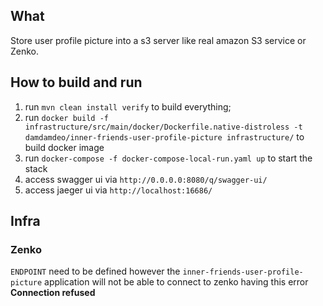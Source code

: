 ## What

Store user profile picture into a s3 server like real amazon S3 service or Zenko.

## How to build and run

1. run `mvn clean install verify` to build everything;
1. run `docker build -f infrastructure/src/main/docker/Dockerfile.native-distroless -t damdamdeo/inner-friends-user-profile-picture infrastructure/` to build docker image
1. run `docker-compose -f docker-compose-local-run.yaml up` to start the stack
1. access swagger ui via `http://0.0.0.0:8080/q/swagger-ui/`
1. access jaeger ui via `http://localhost:16686/`

## Infra

### Zenko

`ENDPOINT` need to be defined however the `inner-friends-user-profile-picture` application will not be able to connect to zenko having this error **Connection refused**